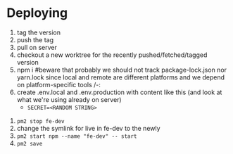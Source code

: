 # Deploying
1. tag the version
1. push the tag
1. pull on server
1. checkout a new worktree for the recently pushed/fetched/tagged version
1. npm i #beware that probably we should not track package-lock.json nor yarn.lock since local and remote are different platforms and we depend on platform-specific tools /-:
1. create .env.local and .env.production with content like this (and look at what we're using already on server)
    - `SECRET=<RANDOM STRING>`
<!-- 1. `npm run dev` -->
<!-- 
1. If you push to main, it will re-deploy to dev.tele.band
    * the continuous deploy setup was created following [the steps detailed here](https://itnext.io/deploy-next-js-apps-using-github-actions-6322261757bc)
        * if the dev site loads, but fails to permit login, possibly the server's `.env.local` was removed/doesn't exist
        * beware: it seems that sometimes some pushed commits do not trigger the action 🤷
 -->
1. `pm2 stop fe-dev`
1. change the symlink for live in fe-dev to the newly 
1. `pm2 start npm --name "fe-dev" -- start`
1. `pm2 save`

